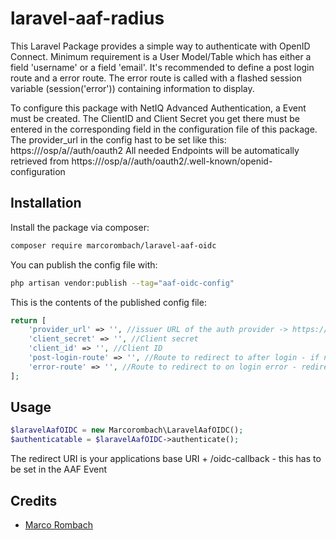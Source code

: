 # laravel-aaf-radius

This Laravel Package provides a simple way to authenticate with OpenID Connect.
Minimum requirement is a User Model/Table which has either a field 'username' or a field 'email'.
It's recommended to define a post login route and a error route.
The error route is called with a flashed session variable (session('error')) containing information to display.

To configure this package with NetIQ Advanced Authentication, a Event must be created.
The ClientID and Client Secret you get there must be entered in the corresponding field in the configuration file of this package.
The provider_url in the config hast to be set like this: https://<aaf-domainname>/osp/a/<tenant>/auth/oauth2
All needed Endpoints will be automatically retrieved from https://<aaf-domainname>/osp/a/<tenant>/auth/oauth2/.well-known/openid-configuration

## Installation

Install the package via composer:

```bash
composer require marcorombach/laravel-aaf-oidc
```

You can publish the config file with:

```bash
php artisan vendor:publish --tag="aaf-oidc-config"
```

This is the contents of the published config file:

```php
return [
    'provider_url' => '', //issuer URL of the auth provider -> https://<aaf-domainname>/osp/a/<tenant>/auth/oauth2
    'client_secret' => '', //Client secret
    'client_id' => '', //Client ID
    'post-login-route' => '', //Route to redirect to after login - if not set you will be redirected to the base URL
    'error-route' => '', //Route to redirect to on login error - redirects with $error variable set
];
```


## Usage

```php
$laravelAafOIDC = new Marcorombach\LaravelAafOIDC();
$authenticatable = $laravelAafOIDC->authenticate();
```

The redirect URI is your applications base URI + /oidc-callback - this has to be set in the AAF Event


## Credits

- [Marco Rombach](https://github.com/marcorombach)
